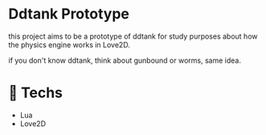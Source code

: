 # Ddtank Prototype
this project aims to be a prototype of ddtank for study purposes about how the physics engine works in Love2D.

if you don't know ddtank, think about gunbound or worms, same idea.

# :rocket: Techs
- Lua
- Love2D

